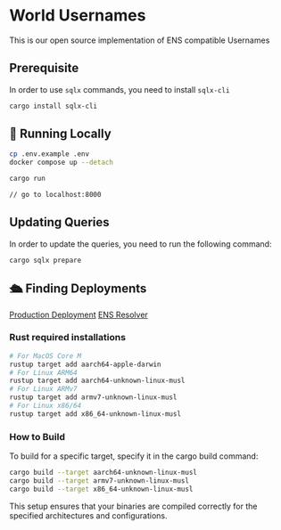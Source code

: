 # World Usernames

This is our open source implementation of ENS compatible Usernames

## Prerequisite

In order to use `sqlx` commands, you need to install `sqlx-cli`

```sh
cargo install sqlx-cli
```

## 🚀 Running Locally

```sh
cp .env.example .env
docker compose up --detach

cargo run

// go to localhost:8000
```

## Updating Queries

In order to update the queries, you need to run the following command:

```
cargo sqlx prepare
```

## 🛳️ Finding Deployments

[Production Deployment](https://usernames.worldcoin.org/docs)
[ENS Resolver](https://etherscan.io/address/0xB4E36A6C3403137d8fdaf4e91b91D1aBC2caF3Dd)

### Rust required installations

```bash
# For MacOS Core M
rustup target add aarch64-apple-darwin
# For Linux ARM64
rustup target add aarch64-unknown-linux-musl
# For Linux ARMv7
rustup target add armv7-unknown-linux-musl
# For Linux x86/64
rustup target add x86_64-unknown-linux-musl
```

### How to Build

To build for a specific target, specify it in the cargo build command:

```bash
cargo build --target aarch64-unknown-linux-musl
cargo build --target armv7-unknown-linux-musl
cargo build --target x86_64-unknown-linux-musl
```

This setup ensures that your binaries are compiled correctly for the specified architectures and configurations.

